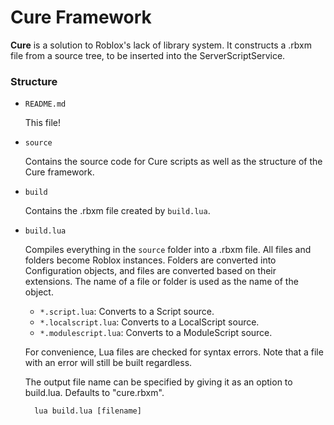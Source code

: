 # Cure Framework

**Cure** is a solution to Roblox's lack of library system. It constructs a .rbxm file from a source tree, to be inserted into the ServerScriptService.

### Structure

- `README.md`

	This file!

- `source`

	Contains the source code for Cure scripts as well as the structure of the
	Cure framework.

- `build`

	Contains the .rbxm file created by `build.lua`.

- `build.lua`

	Compiles everything in the `source` folder into a .rbxm file. All files
	and folders become Roblox instances. Folders are converted into
	Configuration objects, and files are converted based on their extensions.
	The name of a file or folder is used as the name of the object.

	- `*.script.lua`: Converts to a Script source.
	- `*.localscript.lua`: Converts to a LocalScript source.
	- `*.modulescript.lua`: Converts to a ModuleScript source.

	For convenience, Lua files are checked for syntax errors. Note that a file
	with an error will still be built regardless.

	The output file name can be specified by giving it as an option to
	build.lua. Defaults to "cure.rbxm".

		lua build.lua [filename]
